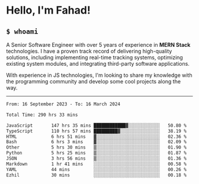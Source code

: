 <h1>Hello, I'm Fahad!</h1>

<h2><code>$ whoami</code></h2>

A Senior Software Engineer with over 5 years of experience in **MERN Stack** technologies. I have a proven track record of delivering high-quality solutions, including implementing real-time tracking systems, optimizing existing system modules, and integrating third-party software applications.

With experience in JS technologies, I'm looking to share my knowledge with the programming community and develop some cool projects along the way.

---

<!--START_SECTION:waka-->

```txt
From: 16 September 2023 - To: 16 March 2024

Total Time: 290 hrs 33 mins

JavaScript       147 hrs 35 mins ████████████▓░░░░░░░░░░░░   50.80 %
TypeScript       110 hrs 57 mins █████████▓░░░░░░░░░░░░░░░   38.19 %
HTML             6 hrs 51 mins   ▓░░░░░░░░░░░░░░░░░░░░░░░░   02.36 %
Bash             6 hrs 3 mins    ▓░░░░░░░░░░░░░░░░░░░░░░░░   02.09 %
Other            5 hrs 30 mins   ▒░░░░░░░░░░░░░░░░░░░░░░░░   01.90 %
Python           5 hrs 25 mins   ▒░░░░░░░░░░░░░░░░░░░░░░░░   01.87 %
JSON             3 hrs 56 mins   ▒░░░░░░░░░░░░░░░░░░░░░░░░   01.36 %
Markdown         1 hr 41 mins    ░░░░░░░░░░░░░░░░░░░░░░░░░   00.58 %
YAML             44 mins         ░░░░░░░░░░░░░░░░░░░░░░░░░   00.26 %
Ezhil            30 mins         ░░░░░░░░░░░░░░░░░░░░░░░░░   00.18 %
```

<!--END_SECTION:waka-->

<!--
**heyFahad/heyFahad** is a ✨ _special_ ✨ repository because its `README.md` (this file) appears on your GitHub profile.

Here are some ideas to get you started:

- 🔭 I’m currently working on ...
- 🌱 I’m currently learning ...
- 👯 I’m looking to collaborate on ...
- 🤔 I’m looking for help with ...
- 💬 Ask me about ...
- 📫 How to reach me: ...
- 😄 Pronouns: ...
- ⚡ Fun fact: ...
-->
